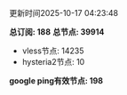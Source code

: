更新时间2025-10-17 04:23:48

**总订阅: 188**
**总节点: 39914**
- vless节点: 14235
- hysteria2节点: 10

**google ping有效节点: 198**
